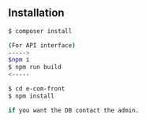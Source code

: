 ## Installation

```bash
$ composer install

(For API interface)
----->
$npm i
$ npm run build
<-----

$ cd e-com-front
$ npm install

if you want the DB contact the admin.
```
## 
